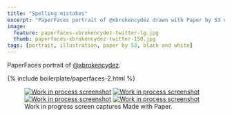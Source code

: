```yaml
---
title: "Spelling mistakes"
excerpt: "PaperFaces portrait of @xbrokencydez drawn with Paper by 53 on an iPad."
image: 
  feature: paperfaces-xbrokencydez-twitter-lg.jpg
  thumb: paperfaces-xbrokencydez-twitter-150.jpg
tags: [portrait, illustration, paper by 53, black and white]
---
```


PaperFaces portrait of [@xbrokencydez](http://twitter.com/xbrokencydez).

{% include boilerplate/paperfaces-2.html %}

<figure class="third">
	<a href="{{ site.url }}/images/paperfaces-xbrokencydez-process-1-lg.jpg"><img src="{{ site.url }}/images/paperfaces-xbrokencydez-process-1-600.jpg" alt="Work in process screenshot"></a>
	<a href="{{ site.url }}/images/paperfaces-xbrokencydez-process-2-lg.jpg"><img src="{{ site.url }}/images/paperfaces-xbrokencydez-process-2-600.jpg" alt="Work in process screenshot"></a>
	<a href="{{ site.url }}/images/paperfaces-xbrokencydez-process-3-lg.jpg"><img src="{{ site.url }}/images/paperfaces-xbrokencydez-process-3-600.jpg" alt="Work in process screenshot"></a>
	<a href="{{ site.url }}/images/paperfaces-xbrokencydez-process-4-lg.jpg"><img src="{{ site.url }}/images/paperfaces-xbrokencydez-process-4-600.jpg" alt="Work in process screenshot"></a>
	<figcaption>Work in progress screen captures Made with Paper.</figcaption>
</figure>